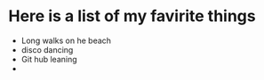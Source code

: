 # Here is a list of my favirite things
- Long walks on he beach
- disco dancing
- Git hub leaning
- 
